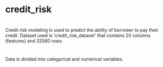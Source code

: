 # credit_risk
#
Credit risk modeling is used to predict the ability of borrower to pay their credit.
Dataset used is 'credit_risk_dataset' that contains 20 columns (features) and 32580 rows.
#
Data is divided into categorical and numerical variables.

